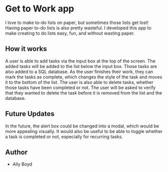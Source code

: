 # Get to Work app

I love to make to-do lists on paper, but sometimes those lists get lost! Having paper to-do lists is also pretty wasteful. I developed this app to make creating to do lists easy, fun, and without wasting paper.

## How it works

A user is able to add tasks via the input box at the top of the screen. The added tasks will be added to the list below the input box. Those tasks are also added to a SQL database. As the user finishes their work, they can mark the tasks as complete, which changes the style of the task and moves it to the bottom of the list. The user is also able to delete tasks, whether those tasks have been completed or not. The user will be asked to verify that they wanted to delete the task before it is removed from the list and the database.

## Future Updates

In the future, the alert box could be changed into a modal, which would be more appealing visually. It would also be useful to be able to toggle whether a task is completed or not, especially for recurring tasks.

## Author

- Ally Boyd
